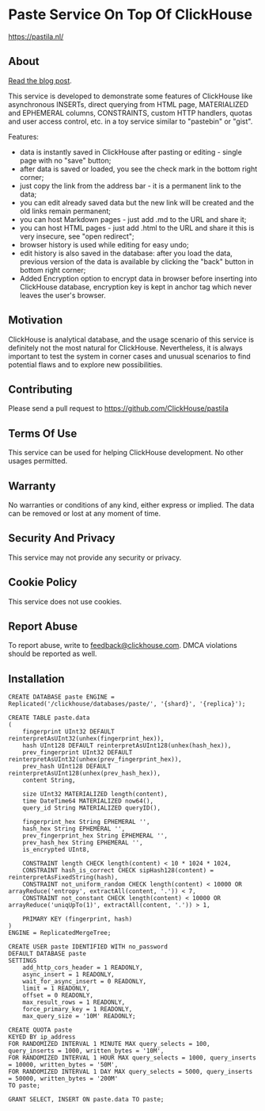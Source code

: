 # Paste Service On Top Of ClickHouse

https://pastila.nl/

## About

[Read the blog post](https://clickhouse.com/blog/building-a-paste-service-with-clickhouse/).

This service is developed to demonstrate some features of ClickHouse
like asynchronous INSERTs, direct querying from HTML page, MATERIALIZED and EPHEMERAL columns,
CONSTRAINTS, custom HTTP handlers, quotas and user access control, etc.
in a toy service similar to "pastebin" or "gist".

Features:
- data is instantly saved in ClickHouse after pasting or editing - single page with no "save" button;
- after data is saved or loaded, you see the check mark in the bottom right corner;
- just copy the link from the address bar - it is a permanent link to the data;
- you can edit already saved data but the new link will be created and the old links remain permanent;
- you can host Markdown pages - just add .md to the URL and share it;
- you can host HTML pages - just add .html to the URL and share it
  this is very insecure, see "open redirect";
- browser history is used while editing for easy undo;
- edit history is also saved in the database: after you load the data,
  previous version of the data is available by clicking the "back" button in bottom right corner;
- Added Encryption option to encrypt data in browser before inserting into ClickHouse database,
  encryption key is kept in anchor tag which never leaves the user's browser.

## Motivation

ClickHouse is analytical database, and the usage scenario of this service
is definitely not the most natural for ClickHouse.
Nevertheless, it is always important to test the system in corner cases
and unusual scenarios to find potential flaws and to explore new possibilities.

## Contributing

Please send a pull request to
https://github.com/ClickHouse/pastila

## Terms Of Use

This service can be used for helping ClickHouse development.
No other usages permitted.

## Warranty

No warranties or conditions of any kind, either express or implied.
The data can be removed or lost at any moment of time.

## Security And Privacy

This service may not provide any security or privacy.

## Cookie Policy

This service does not use cookies.

## Report Abuse

To report abuse, write to feedback@clickhouse.com. DMCA violations should be reported as well.

## Installation

```
CREATE DATABASE paste ENGINE = Replicated('/clickhouse/databases/paste/', '{shard}', '{replica}');

CREATE TABLE paste.data
(
    fingerprint UInt32 DEFAULT reinterpretAsUInt32(unhex(fingerprint_hex)),
    hash UInt128 DEFAULT reinterpretAsUInt128(unhex(hash_hex)),
    prev_fingerprint UInt32 DEFAULT reinterpretAsUInt32(unhex(prev_fingerprint_hex)),
    prev_hash UInt128 DEFAULT reinterpretAsUInt128(unhex(prev_hash_hex)),
    content String,

    size UInt32 MATERIALIZED length(content),
    time DateTime64 MATERIALIZED now64(),
    query_id String MATERIALIZED queryID(),

    fingerprint_hex String EPHEMERAL '',
    hash_hex String EPHEMERAL '',
    prev_fingerprint_hex String EPHEMERAL '',
    prev_hash_hex String EPHEMERAL '',
    is_encrypted UInt8,

    CONSTRAINT length CHECK length(content) < 10 * 1024 * 1024,
    CONSTRAINT hash_is_correct CHECK sipHash128(content) = reinterpretAsFixedString(hash),
    CONSTRAINT not_uniform_random CHECK length(content) < 10000 OR arrayReduce('entropy', extractAll(content, '.')) < 7,
    CONSTRAINT not_constant CHECK length(content) < 10000 OR arrayReduce('uniqUpTo(1)', extractAll(content, '.')) > 1,

    PRIMARY KEY (fingerprint, hash)
)
ENGINE = ReplicatedMergeTree;

CREATE USER paste IDENTIFIED WITH no_password
DEFAULT DATABASE paste
SETTINGS
    add_http_cors_header = 1 READONLY,
    async_insert = 1 READONLY,
    wait_for_async_insert = 0 READONLY,
    limit = 1 READONLY,
    offset = 0 READONLY,
    max_result_rows = 1 READONLY,
    force_primary_key = 1 READONLY,
    max_query_size = '10M' READONLY;

CREATE QUOTA paste
KEYED BY ip_address
FOR RANDOMIZED INTERVAL 1 MINUTE MAX query_selects = 100, query_inserts = 1000, written_bytes = '10M',
FOR RANDOMIZED INTERVAL 1 HOUR MAX query_selects = 1000, query_inserts = 10000, written_bytes = '50M',
FOR RANDOMIZED INTERVAL 1 DAY MAX query_selects = 5000, query_inserts = 50000, written_bytes = '200M'
TO paste;

GRANT SELECT, INSERT ON paste.data TO paste;
```
